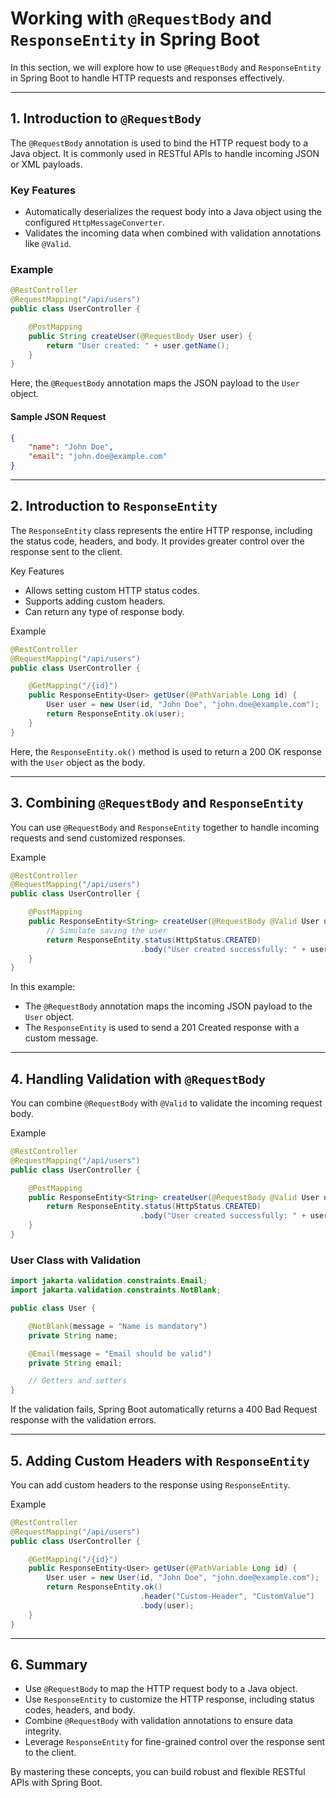 # Working with `@RequestBody` and `ResponseEntity` in Spring Boot

In this section, we will explore how to use `@RequestBody` and `ResponseEntity` in Spring Boot to handle HTTP requests and responses effectively.

---

## 1. Introduction to `@RequestBody`

The `@RequestBody` annotation is used to bind the HTTP request body to a Java object. It is commonly used in RESTful APIs to handle incoming JSON or XML payloads.

### Key Features

- Automatically deserializes the request body into a Java object using the configured `HttpMessageConverter`.
- Validates the incoming data when combined with validation annotations like `@Valid`.

### Example

```java
@RestController
@RequestMapping("/api/users")
public class UserController {

    @PostMapping
    public String createUser(@RequestBody User user) {
        return "User created: " + user.getName();
    }
}
```

Here, the `@RequestBody` annotation maps the JSON payload to the `User` object.

#### Sample JSON Request

```json
{
    "name": "John Doe",
    "email": "john.doe@example.com"
}
```

---

## 2. Introduction to `ResponseEntity`

The `ResponseEntity` class represents the entire HTTP response, including the status code, headers, and body. It provides greater control over the response sent to the client.

Key Features

- Allows setting custom HTTP status codes.
- Supports adding custom headers.
- Can return any type of response body.

Example

```java
@RestController
@RequestMapping("/api/users")
public class UserController {

    @GetMapping("/{id}")
    public ResponseEntity<User> getUser(@PathVariable Long id) {
        User user = new User(id, "John Doe", "john.doe@example.com");
        return ResponseEntity.ok(user);
    }
}
```

Here, the `ResponseEntity.ok()` method is used to return a 200 OK response with the `User` object as the body.

---

## 3. Combining `@RequestBody` and `ResponseEntity`

You can use `@RequestBody` and `ResponseEntity` together to handle incoming requests and send customized responses.

Example

```java
@RestController
@RequestMapping("/api/users")
public class UserController {

    @PostMapping
    public ResponseEntity<String> createUser(@RequestBody @Valid User user) {
        // Simulate saving the user
        return ResponseEntity.status(HttpStatus.CREATED)
                             .body("User created successfully: " + user.getName());
    }
}
```

In this example:

- The `@RequestBody` annotation maps the incoming JSON payload to the `User` object.
- The `ResponseEntity` is used to send a 201 Created response with a custom message.

---

## 4. Handling Validation with `@RequestBody`

You can combine `@RequestBody` with `@Valid` to validate the incoming request body.

Example

```java
@RestController
@RequestMapping("/api/users")
public class UserController {

    @PostMapping
    public ResponseEntity<String> createUser(@RequestBody @Valid User user) {
        return ResponseEntity.status(HttpStatus.CREATED)
                             .body("User created successfully: " + user.getName());
    }
}
```

### User Class with Validation

```java
import jakarta.validation.constraints.Email;
import jakarta.validation.constraints.NotBlank;

public class User {

    @NotBlank(message = "Name is mandatory")
    private String name;

    @Email(message = "Email should be valid")
    private String email;

    // Getters and setters
}
```

If the validation fails, Spring Boot automatically returns a 400 Bad Request response with the validation errors.

---

## 5. Adding Custom Headers with `ResponseEntity`

You can add custom headers to the response using `ResponseEntity`.

Example

```java
@RestController
@RequestMapping("/api/users")
public class UserController {

    @GetMapping("/{id}")
    public ResponseEntity<User> getUser(@PathVariable Long id) {
        User user = new User(id, "John Doe", "john.doe@example.com");
        return ResponseEntity.ok()
                             .header("Custom-Header", "CustomValue")
                             .body(user);
    }
}
```

---

## 6. Summary

- Use `@RequestBody` to map the HTTP request body to a Java object.
- Use `ResponseEntity` to customize the HTTP response, including status codes, headers, and body.
- Combine `@RequestBody` with validation annotations to ensure data integrity.
- Leverage `ResponseEntity` for fine-grained control over the response sent to the client.

By mastering these concepts, you can build robust and flexible RESTful APIs with Spring Boot.
